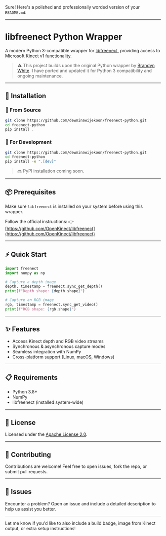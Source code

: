 Sure! Here's a polished and professionally worded version of your `README.md`:

---

# libfreenect Python Wrapper

A modern Python 3-compatible wrapper for [libfreenect](https://github.com/OpenKinect/libfreenect), providing access to Microsoft Kinect v1 functionality.

> ⚠️ This project builds upon the original Python wrapper by [Brandyn White](mailto:bwhite@dappervision.com). I have ported and updated it for Python 3 compatibility and ongoing maintenance.

---

## 🚀 Installation

### 🔧 From Source

```bash
git clone https://github.com/dewminawijekoon/freenect-python.git
cd freenect-python
pip install .
```

### 🧪 For Development

```bash
git clone https://github.com/dewminawijekoon/freenect-python.git
cd freenect-python
pip install -e ".[dev]"
```

> 🔜 PyPI installation coming soon.

---

## 📦 Prerequisites

Make sure `libfreenect` is installed on your system before using this wrapper.

Follow the official instructions:
👉 [https://github.com/OpenKinect/libfreenect](https://github.com/OpenKinect/libfreenect)

---

## ⚡ Quick Start

```python
import freenect
import numpy as np

# Capture a depth image
depth, timestamp = freenect.sync_get_depth()
print(f"Depth shape: {depth.shape}")

# Capture an RGB image
rgb, timestamp = freenect.sync_get_video()
print(f"RGB shape: {rgb.shape}")
```

---

## ✨ Features

* Access Kinect depth and RGB video streams
* Synchronous & asynchronous capture modes
* Seamless integration with NumPy
* Cross-platform support (Linux, macOS, Windows)

---

## 📋 Requirements

* Python 3.8+
* NumPy
* libfreenect (installed system-wide)

---

## 📄 License

Licensed under the [Apache License 2.0](LICENSE).

---

## 🤝 Contributing

Contributions are welcome! Feel free to open issues, fork the repo, or submit pull requests.

---

## 🐛 Issues

Encounter a problem? Open an issue and include a detailed description to help us assist you better.

---

Let me know if you'd like to also include a build badge, image from Kinect output, or extra setup instructions!
